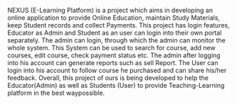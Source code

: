 NEXUS (E-Learning Platform) is a project which aims in developing an online application to provide Online Education, maintain Study Materials, keep Student records and collect Payments.
This project has login features, Educator as Admin and Student as an user can login into their own portal separately. The admin can login, through which the admin can monitor the whole system.
This System can be used to search for course, add new courses, edit course, check payment status etc.
The admin after logging into his account can generate reports such as sell Report.
The User can login into his account to follow course he purchased and can share his/her feedback.
Overall, this project of ours is being developed to help the Educator(Admin) as well as Students (User) to provide Teaching-Learning platform in the best waypossible. 
